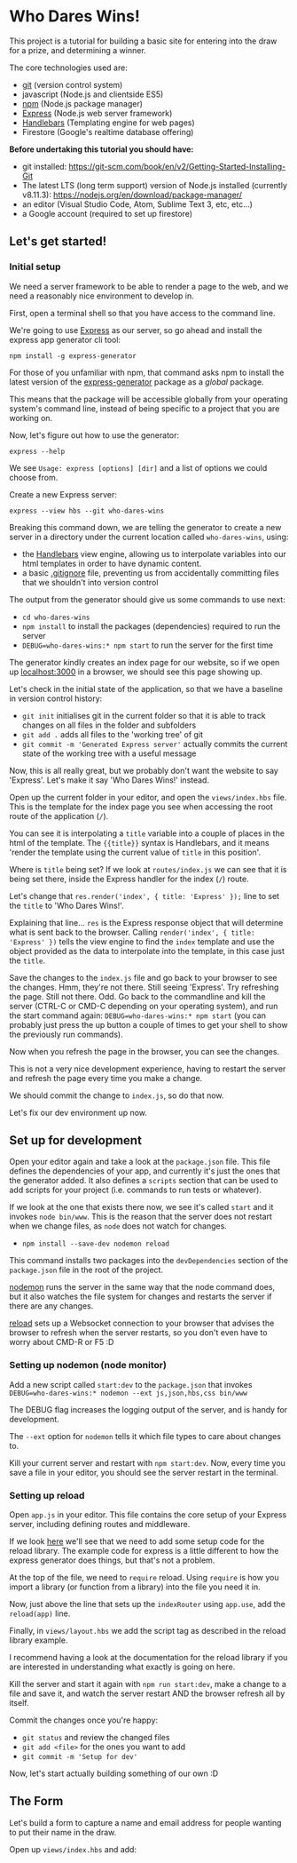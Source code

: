 # Who Dares Wins!

This project is a tutorial for building a basic site for entering into the draw for a prize, and determining a winner.

The core technologies used are:
- [git](https://git-scm.com/) (version control system)
- javascript (Node.js and clientside ES5)
- [npm](https://www.npmjs.com/) (Node.js package manager)
- [Express](https://expressjs.com/) (Node.js web server framework)
- [Handlebars](https://handlebarsjs.com/) (Templating engine for web pages)
- Firestore (Google's realtime database offering)

**Before undertaking this tutorial you should have:**
- git installed: https://git-scm.com/book/en/v2/Getting-Started-Installing-Git
- The latest LTS (long term support) version of Node.js installed (currently v8.11.3): https://nodejs.org/en/download/package-manager/
- an editor (Visual Studio Code, Atom, Sublime Text 3, etc, etc...)
- a Google account (required to set up firestore)

## Let's get started!

### Initial setup
We need a server framework to be able to render a page to the web, and we need a reasonably nice environment to develop in.

First, open a terminal shell so that you have access to the command line.

We're going to use [Express](https://expressjs.com/) as our server, so go ahead and install the express app generator cli tool:

`npm install -g express-generator`

For those of you unfamiliar with npm, that command asks npm to install the latest version of the [express-generator](https://www.npmjs.com/package/express-generator) package as a *global* package.

This means that the package will be accessible globally from your operating system's command line, instead of being specific to a project that you are working on.

Now, let's figure out how to use the generator:

`express --help`

We see `Usage: express [options] [dir]` and a list of options we could choose from.

Create a new Express server:

`express --view hbs --git who-dares-wins`

Breaking this command down, we are telling the generator to create a new server in a directory under the current location called `who-dares-wins`, using:
- the [Handlebars](https://handlebarsjs.com/) view engine, allowing us to interpolate variables into our html templates in order to have dynamic content.
- a basic [.gitignore](https://git-scm.com/docs/gitignore) file, preventing us from accidentally committing files that we shouldn't into version control

The output from the generator should give us some commands to use next:
- `cd who-dares-wins`
- `npm install` to install the packages (dependencies) required to run the server
- `DEBUG=who-dares-wins:* npm start` to run the server for the first time

The generator kindly creates an index page for our website, so if we open up [localhost:3000](http://localhost:3000) in a browser, we should see this page showing up.

Let's check in the initial state of the application, so that we have a baseline in version control history:
- `git init` initialises git in the current folder so that it is able to track changes on all files in the folder and subfolders
- `git add .` adds all files to the 'working tree' of git
- `git commit -m 'Generated Express server'` actually commits the current state of the working tree with a useful message

Now, this is all really great, but we probably don't want the website to say 'Express'. Let's make it say 'Who Dares Wins!' instead.

Open up the current folder in your editor, and open the `views/index.hbs` file. This is the template for the index page you see when accessing the root route of the application (`/`).

You can see it is interpolating a `title` variable into a couple of places in the html of the template. The `{{title}}` syntax is Handlebars, and it means 'render the template using the current value of `title` in this position'.

Where is `title` being set? If we look at `routes/index.js` we can see that it is being set there, inside the Express handler for the index (`/`) route.

Let's change that `res.render('index', { title: 'Express' });` line to set the `title` to 'Who Dares Wins!'.

Explaining that line... `res` is the Express response object that will determine what is sent back to the browser. Calling `render('index', { title: 'Express' })` tells the view engine to find the `index` template and use the object provided as the data to interpolate into the template, in this case just the `title`.

Save the changes to the `index.js` file and go back to your browser to see the changes. Hmm, they're not there. Still seeing 'Express'. Try refreshing the page. Still not there. Odd. Go back to the commandline and kill the server (CTRL-C or CMD-C depending on your operating system), and run the start command again: `DEBUG=who-dares-wins:* npm start` (you can probably just press the up button a couple of times to get your shell to show the previously run commands).

Now when you refresh the page in the browser, you can see the changes.

This is not a very nice development experience, having to restart the server and refresh the page every time you make a change.

We should commit the change to `index.js`, so do that now.

Let's fix our dev environment up now.

## Set up for development
Open your editor again and take a look at the `package.json` file. This file defines the dependencies of your app, and currently it's just the ones that the generator added. It also defines a `scripts` section that can be used to add scripts for your project (i.e. commands to run tests or whatever).

If we look at the one that exists there now, we see it's called `start` and it invokes `node bin/www`. This is the reason that the server does not restart when we change files, as `node` does not watch for changes.

- `npm install --save-dev nodemon reload`

This command installs two packages into the `devDependencies` section of the `package.json` file in the root of the project.

[nodemon](https://nodemon.io/) runs the server in the same way that the node command does, but it also watches the file system for changes and restarts the server if there are any changes.

[reload](https://github.com/alallier/reload) sets up a Websocket connection to your browser that advises the browser to refresh when the server restarts, so you don't even have to worry about CMD-R or F5 :D

### Setting up nodemon (node monitor)
Add a new script called `start:dev` to the `package.json` that invokes `DEBUG=who-dares-wins:* nodemon --ext js,json,hbs,css bin/www`

The DEBUG flag increases the logging output of the server, and is handy for development.

The `--ext` option for `nodemon` tells it which file types to care about changes to.

Kill your current server and restart with `npm start:dev`. Now, every time you save a file in your editor, you should see the server restart in the terminal.

### Setting up reload
Open `app.js` in your editor. This file contains the core setup of your Express server, including defining routes and middleware.

If we look [here](https://github.com/alallier/reload#express-example) we'll see that we need to add some setup code for the reload library. The example code for express is a little different to how the express generator does things, but that's not a problem.

At the top of the file, we need to `require` reload. Using `require` is how you import a library (or function from a library) into the file you need it in.

Now, just above the line that sets up the `indexRouter` using `app.use`, add the `reload(app)` line.

Finally, in `views/layout.hbs` we add the script tag as described in the reload library example.

I recommend having a look at the documentation for the reload library if you are interested in understanding what exactly is going on here.

Kill the server and start it again with `npm run start:dev`, make a change to a file and save it, and watch the server restart AND the browser refresh all by itself.

Commit the changes once you're happy:
- `git status` and review the changed files
- `git add <file>` for the ones you want to add
- `git commit -m 'Setup for dev'`

Now, let's start actually building something of our own :D

## The Form
Let's build a form to capture a name and email address for people wanting to put their name in the draw.

Open up `views/index.hbs` and add:
```html
```




